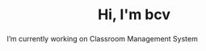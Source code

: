 <h1 align="center">Hi, I'm bcv</h1>
<h3 align="center"></h3>
<!-- Date 11 -->
<!-- <p align="center"> <img src="https://komarev.com/ghpvc/?username=vnvb&label=Profile%20views&color=0e75b6&style=flat" alt="vnvb" /> </p>- -->
 I’m currently working on Classroom Management System




